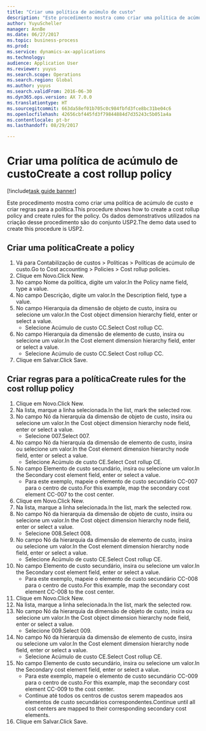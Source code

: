 ```yaml
--- 
title: "Criar uma política de acúmulo de custo"
description: "Este procedimento mostra como criar uma política de acúmulo de custo e criar regras para a política."
author: YuyuScheller
manager: AnnBe
ms.date: 06/27/2017
ms.topic: business-process
ms.prod: 
ms.service: dynamics-ax-applications
ms.technology: 
audience: Application User
ms.reviewer: yuyus
ms.search.scope: Operations
ms.search.region: Global
ms.author: yuyus
ms.search.validFrom: 2016-06-30
ms.dyn365.ops.version: AX 7.0.0
ms.translationtype: HT
ms.sourcegitcommit: 663da58ef01b705c0c984fbfd3fce8bc31be04c6
ms.openlocfilehash: 42656cbf445fd3f79844884d7d35243c5b051a4a
ms.contentlocale: pt-br
ms.lasthandoff: 08/29/2017

---
```

# <a name="create-a-cost-rollup-policy"></a><span data-ttu-id="2a72d-103">Criar uma política de acúmulo de custo</span><span class="sxs-lookup"><span data-stu-id="2a72d-103">Create a cost rollup policy</span></span>

[!include[task guide banner](../../includes/task-guide-banner.md)]

<span data-ttu-id="2a72d-104">Este procedimento mostra como criar uma política de acúmulo de custo e criar regras para a política.</span><span class="sxs-lookup"><span data-stu-id="2a72d-104">This procedure shows how to create a cost rollup policy and create rules for the policy.</span></span> <span data-ttu-id="2a72d-105">Os dados demonstrativos utilizados na criação desse procedimento são do conjunto USP2.</span><span class="sxs-lookup"><span data-stu-id="2a72d-105">The demo data used to create this procedure is USP2.</span></span>


## <a name="create-a-policy"></a><span data-ttu-id="2a72d-106">Criar uma política</span><span class="sxs-lookup"><span data-stu-id="2a72d-106">Create a policy</span></span>
1. <span data-ttu-id="2a72d-107">Vá para Contabilização de custos > Políticas > Políticas de acúmulo de custo.</span><span class="sxs-lookup"><span data-stu-id="2a72d-107">Go to Cost accounting > Policies > Cost rollup policies.</span></span>
2. <span data-ttu-id="2a72d-108">Clique em Novo.</span><span class="sxs-lookup"><span data-stu-id="2a72d-108">Click New.</span></span>
3. <span data-ttu-id="2a72d-109">No campo Nome da política, digite um valor.</span><span class="sxs-lookup"><span data-stu-id="2a72d-109">In the Policy name field, type a value.</span></span>
4. <span data-ttu-id="2a72d-110">No campo Descrição, digite um valor.</span><span class="sxs-lookup"><span data-stu-id="2a72d-110">In the Description field, type a value.</span></span>
5. <span data-ttu-id="2a72d-111">No campo Hierarquia da dimensão de objeto de custo, insira ou selecione um valor.</span><span class="sxs-lookup"><span data-stu-id="2a72d-111">In the Cost object dimension hierarchy field, enter or select a value.</span></span>
    * <span data-ttu-id="2a72d-112">Selecione Acúmulo de custo CC.</span><span class="sxs-lookup"><span data-stu-id="2a72d-112">Select Cost rollup CC.</span></span>  
6. <span data-ttu-id="2a72d-113">No campo Hierarquia da dimensão de elemento de custo, insira ou selecione um valor.</span><span class="sxs-lookup"><span data-stu-id="2a72d-113">In the Cost element dimension hierarchy field, enter or select a value.</span></span>
    * <span data-ttu-id="2a72d-114">Selecione Acúmulo de custo CC.</span><span class="sxs-lookup"><span data-stu-id="2a72d-114">Select Cost rollup CC.</span></span>  
7. <span data-ttu-id="2a72d-115">Clique em Salvar.</span><span class="sxs-lookup"><span data-stu-id="2a72d-115">Click Save.</span></span>

## <a name="create-rules-for-the-cost-rollup-policy"></a><span data-ttu-id="2a72d-116">Criar regras para a política</span><span class="sxs-lookup"><span data-stu-id="2a72d-116">Create rules for the cost rollup policy</span></span>
1. <span data-ttu-id="2a72d-117">Clique em Novo.</span><span class="sxs-lookup"><span data-stu-id="2a72d-117">Click New.</span></span>
2. <span data-ttu-id="2a72d-118">Na lista, marque a linha selecionada.</span><span class="sxs-lookup"><span data-stu-id="2a72d-118">In the list, mark the selected row.</span></span>
3. <span data-ttu-id="2a72d-119">No campo Nó da hierarquia da dimensão de objeto de custo, insira ou selecione um valor.</span><span class="sxs-lookup"><span data-stu-id="2a72d-119">In the Cost object dimension hierarchy node field, enter or select a value.</span></span>
    * <span data-ttu-id="2a72d-120">Selecione 007.</span><span class="sxs-lookup"><span data-stu-id="2a72d-120">Select 007.</span></span>  
4. <span data-ttu-id="2a72d-121">No campo Nó da hierarquia da dimensão de elemento de custo, insira ou selecione um valor.</span><span class="sxs-lookup"><span data-stu-id="2a72d-121">In the Cost element dimension hierarchy node field, enter or select a value.</span></span>
    * <span data-ttu-id="2a72d-122">Selecione Acúmulo de custo CE.</span><span class="sxs-lookup"><span data-stu-id="2a72d-122">Select Cost rollup CE.</span></span>  
5. <span data-ttu-id="2a72d-123">No campo Elemento de custo secundário, insira ou selecione um valor.</span><span class="sxs-lookup"><span data-stu-id="2a72d-123">In the Secondary cost element field, enter or select a value.</span></span>
    * <span data-ttu-id="2a72d-124">Para este exemplo, mapeie o elemento de custo secundário CC-007 para o centro de custo.</span><span class="sxs-lookup"><span data-stu-id="2a72d-124">For this example, map the secondary cost element CC-007 to the cost center.</span></span>  
6. <span data-ttu-id="2a72d-125">Clique em Novo.</span><span class="sxs-lookup"><span data-stu-id="2a72d-125">Click New.</span></span>
7. <span data-ttu-id="2a72d-126">Na lista, marque a linha selecionada.</span><span class="sxs-lookup"><span data-stu-id="2a72d-126">In the list, mark the selected row.</span></span>
8. <span data-ttu-id="2a72d-127">No campo Nó da hierarquia da dimensão de objeto de custo, insira ou selecione um valor.</span><span class="sxs-lookup"><span data-stu-id="2a72d-127">In the Cost object dimension hierarchy node field, enter or select a value.</span></span>
    * <span data-ttu-id="2a72d-128">Selecione 008.</span><span class="sxs-lookup"><span data-stu-id="2a72d-128">Select 008.</span></span>  
9. <span data-ttu-id="2a72d-129">No campo Nó da hierarquia da dimensão de elemento de custo, insira ou selecione um valor.</span><span class="sxs-lookup"><span data-stu-id="2a72d-129">In the Cost element dimension hierarchy node field, enter or select a value.</span></span>
    * <span data-ttu-id="2a72d-130">Selecione Acúmulo de custo CE.</span><span class="sxs-lookup"><span data-stu-id="2a72d-130">Select Cost rollup CE.</span></span>  
10. <span data-ttu-id="2a72d-131">No campo Elemento de custo secundário, insira ou selecione um valor.</span><span class="sxs-lookup"><span data-stu-id="2a72d-131">In the Secondary cost element field, enter or select a value.</span></span>
    * <span data-ttu-id="2a72d-132">Para este exemplo, mapeie o elemento de custo secundário CC-008 para o centro de custo.</span><span class="sxs-lookup"><span data-stu-id="2a72d-132">For this example, map the secondary cost element CC-008 to the cost center.</span></span>  
11. <span data-ttu-id="2a72d-133">Clique em Novo.</span><span class="sxs-lookup"><span data-stu-id="2a72d-133">Click New.</span></span>
12. <span data-ttu-id="2a72d-134">Na lista, marque a linha selecionada.</span><span class="sxs-lookup"><span data-stu-id="2a72d-134">In the list, mark the selected row.</span></span>
13. <span data-ttu-id="2a72d-135">No campo Nó da hierarquia da dimensão de objeto de custo, insira ou selecione um valor.</span><span class="sxs-lookup"><span data-stu-id="2a72d-135">In the Cost object dimension hierarchy node field, enter or select a value.</span></span>
    * <span data-ttu-id="2a72d-136">Selecione 009.</span><span class="sxs-lookup"><span data-stu-id="2a72d-136">Select 009.</span></span>  
14. <span data-ttu-id="2a72d-137">No campo Nó da hierarquia da dimensão de elemento de custo, insira ou selecione um valor.</span><span class="sxs-lookup"><span data-stu-id="2a72d-137">In the Cost element dimension hierarchy node field, enter or select a value.</span></span>
    * <span data-ttu-id="2a72d-138">Selecione Acúmulo de custo CE.</span><span class="sxs-lookup"><span data-stu-id="2a72d-138">Select Cost rollup CE.</span></span>  
15. <span data-ttu-id="2a72d-139">No campo Elemento de custo secundário, insira ou selecione um valor.</span><span class="sxs-lookup"><span data-stu-id="2a72d-139">In the Secondary cost element field, enter or select a value.</span></span>
    * <span data-ttu-id="2a72d-140">Para este exemplo, mapeie o elemento de custo secundário CC-009 para o centro de custo.</span><span class="sxs-lookup"><span data-stu-id="2a72d-140">For this example, map the secondary cost element CC-009 to the cost center.</span></span>  
    * <span data-ttu-id="2a72d-141">Continue até todos os centros de custos serem mapeados aos elementos de custo secundários correspondentes.</span><span class="sxs-lookup"><span data-stu-id="2a72d-141">Continue until all cost centers are mapped to their corresponding secondary cost elements.</span></span>  
16. <span data-ttu-id="2a72d-142">Clique em Salvar.</span><span class="sxs-lookup"><span data-stu-id="2a72d-142">Click Save.</span></span>


